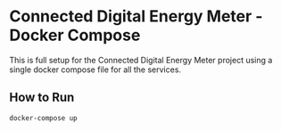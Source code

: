 # Connected Digital Energy Meter - Docker Compose

This is full setup for the Connected Digital Energy Meter project using a single docker compose file for all the services.

## How to Run

```bash
docker-compose up
```
